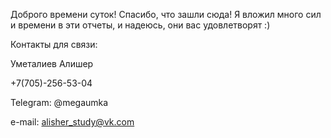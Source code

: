 
Доброго времени суток! Спасибо, что зашли сюда! Я вложил много сил и времени в эти отчеты, и надеюсь, они вас удовлетворят :)

Контакты для связи:

Уметалиев Алишер

+7(705)-256-53-04

Telegram: @megaumka

 e-mail: alisher_study@vk.com
